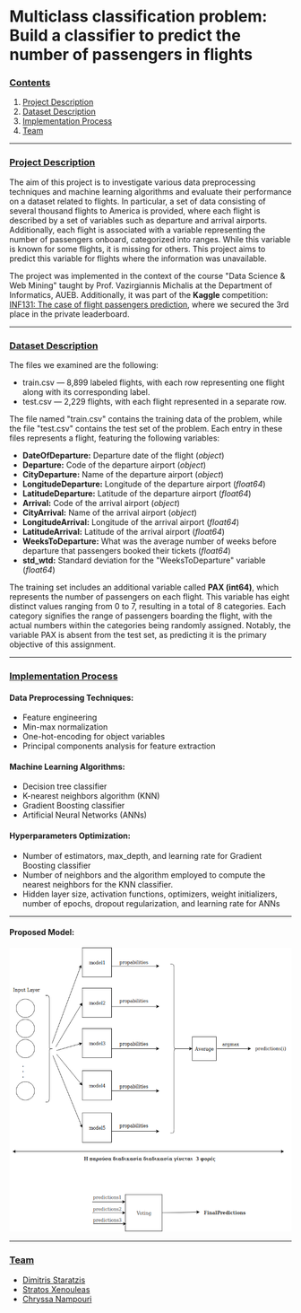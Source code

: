 # Multiclass classification problem: Build a classifier to predict the number of passengers in flights

### [**Contents**](#)
1. [Project Description](#descr)
2. [Dataset Description](#dataset)
3. [Implementation Process](#Impl)
4. [Team](#Team)

---

### [**Project Description**](#) <a name="descr"></a>

The aim of this project is to investigate various data preprocessing techniques and machine learning algorithms and evaluate their performance on a dataset related to flights. In particular, a set of data consisting of several thousand flights to America is provided, where each flight is described by a set of variables such as departure and arrival airports. Additionally, each flight is associated with a variable representing the number of passengers onboard, categorized into ranges. While this variable is known for some flights, it is missing for others. This project aims to predict this variable for flights where the information was unavailable.

The project was implemented in the context of the course "Data Science & Web Mining" taught by Prof. Vazirgiannis Michalis at the Department of Informatics, AUEB. Additionally, it was part of the **Kaggle** competition: [INF131: The case of flight passengers prediction](https://www.kaggle.com/c/inf131-data-mining/overview/description), where we secured the 3rd place in the private leaderboard.

---

### [**Dataset Description**](#) <a name="dataset"></a>

The files we examined are the following:

- train.csv — 8,899 labeled flights, with each row representing one flight along with its corresponding label.
- test.csv — 2,229 flights, with each flight represented in a separate row.

The file named "train.csv" contains the training data of the problem, while the file "test.csv" contains the test set of the problem. Each entry in these files represents a flight, featuring the following variables:

- **DateOfDeparture:** Departure date of the flight (*object*)
- **Departure:** Code of the departure airport (*object*)
- **CityDeparture:** Name of the departure airport (*object*)
- **LongitudeDeparture:** Longitude of the departure airport (*float64*)
- **LatitudeDeparture:** Latitude of the departure airport (*float64*)
- **Arrival:** Code of the arrival airport (*object*)
- **CityArrival:** Name of the arrival airport (*object*)
- **LongitudeArrival:** Longitude of the arrival airport (*float64*)
- **LatitudeArrival:** Latitude of the arrival airport (*float64*)
- **WeeksToDeparture:** What was the average number of weeks before departure that passengers booked their tickets (*float64*)
- **std_wtd:** Standard deviation for the "WeeksToDeparture" variable (*float64*)

The training set includes an additional variable called **PAX (int64)**, which represents the number of passengers on each flight. This variable has eight distinct values ranging from 0 to 7, resulting in a total of 8 categories. Each category signifies the range of passengers boarding the flight, with the actual numbers within the categories being randomly assigned. Notably, the variable PAX is absent from the test set, as predicting it is the primary objective of this assignment.

---

### [**Implementation Process**](#) <a name="Impl"></a>

#### Data Preprocessing Techniques:

- Feature engineering
- Min-max normalization
- One-hot-encoding for object variables
- Principal components analysis for feature extraction

#### Machine Learning Algorithms:

- Decision tree classifier
- K-nearest neighbors algorithm (KNN)
- Gradient Boosting classifier
- Artificial Neural Networks (ANNs)

#### Hyperparameters Optimization:

- Number of estimators, max_depth, and learning rate for Gradient Boosting classifier
- Number of neighbors and the algorithm employed to compute the nearest neighbors for the KNN classifier.
- Hidden layer size, activation functions, optimizers, weight initializers, number of epochs, dropout regularization, and learning rate for ANNs

---

#### Proposed Model:

![Model](mlp.png)

---

### [**Team**](#) <a name="Team"></a>

- [Dimitris Staratzis](https://github.com/DimitrisStaratzis)
- [Stratos Xenouleas](https://github.com/Essex97)
- [Chryssa Nampouri](https://github.com/ChryssaNab)
